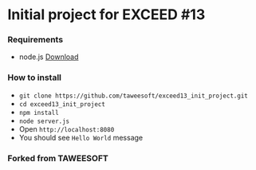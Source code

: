 # Initial project for EXCEED #13

### Requirements
 * node.js [Download](https://nodejs.org/en/download/)

### How to install
 * `git clone https://github.com/taweesoft/exceed13_init_project.git`
 * `cd exceed13_init_project`
 * `npm install`
 * `node server.js`
 * Open `http://localhost:8080`
 * You should see `Hello World` message


 ### Forked from TAWEESOFT
 
